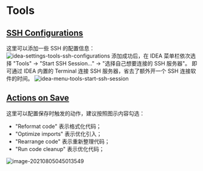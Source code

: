 # Tools
## [SSH Configurations](jetbrains://idea/settings?name=Tools--SSH+Configurations)

这里可以添加一些 SSH 的配置信息：
![idea-settings-tools-ssh-configurations](https://rmt.ladydaily.com/fetch/seven/storage/image-20210729041008125.png)
添加成功后，在 IDEA 菜单栏依次选择 "Tools" -> "Start SSH Session..." -> "选择自己想要连接的 SSH 服务器"。 即可通过 IDEA 内置的 Terminal 连接 SSH 服务器，省去了额外开一个 SSH 连接软件的时间。
![idea-menu-tools-start-ssh-session](https://rmt.ladydaily.com/fetch/seven/storage/image-20210729041722662.png)

## [Actions on Save](jetbrains://idea/settings?name=Tools--Actions+on+Save)
这里可以配置保存时触发的动作，建议按照图示内容勾选：
- "Reformat code" 表示格式化代码；
- "Optimize imports" 表示优化引入；
- "Rearrange code" 表示重新整理代码；
- "Run code cleanup" 表示优化代码；

![image-20210805045013549](https://rmt.ladydaily.com/fetch/seven/storage/image-20210805045013549.png)